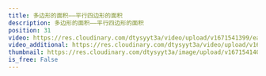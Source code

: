```yaml
---
title: 多边形的面积——平行四边形的面积
description: 多边形的面积——平行四边形的面积
position: 31
video: https://res.cloudinary.com/dtysyyt3a/video/upload/v1671541399/easymath/5年级上/06单元多边形的面积/ibkk0abuf01cvt2xgtqk.mp4
video_additional: https://res.cloudinary.com/dtysyyt3a/video/upload/v1671541438/easymath/5年级上/06单元多边形的面积/每课一题的解答视频/cc0zw0rbu8dimh6o5sze.mp4
thumbnail: https://res.cloudinary.com/dtysyyt3a/image/upload/v1671541401/easymath/5年级上/06单元多边形的面积/nucfp3yqdgwoy0b6ycsd.png
is_free: False
---
```

